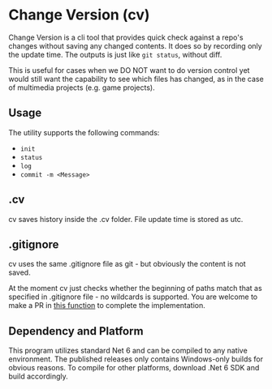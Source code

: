 # Change Version (cv)

Change Version is a cli tool that provides quick check against a repo's changes without saving any changed contents. It does so by recording only the update time. The outputs is just like `git status`, without diff.

This is useful for cases when we DO NOT want to do version control yet would still want the capability to see which files has changed, as in the case of multimedia projects (e.g. game projects).

## Usage

The utility supports the following commands:

- `init`
- `status`
- `log`
- `commit -m <Message>`

## .cv

cv saves history inside the .cv folder. File update time is stored as utc.

## .gitignore

cv uses the same .gitignore file as git - but obviously the content is not saved.

At the moment cv just checks whether the beginning of paths match that as specified in .gitignore file - no wildcards is supported. You are welcome to make a PR in [this function](https://github.com/chaojian-zhang/cv/blob/91f711abcf1ba6d6a37ab8d3dc9c2d79ee694cc9/Program.cs#L344) to complete the implementation.

## Dependency and Platform

This program utilizes standard Net 6 and can be compiled to any native environment. The published releases only contains Windows-only builds for obvious reasons. To compile for other platforms, download .Net 6 SDK and build accordingly.
